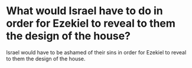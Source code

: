 # What would Israel have to do in order for Ezekiel to reveal to them the design of the house?

Israel would have to be ashamed of their sins in order for Ezekiel to reveal to them the design of the house.

